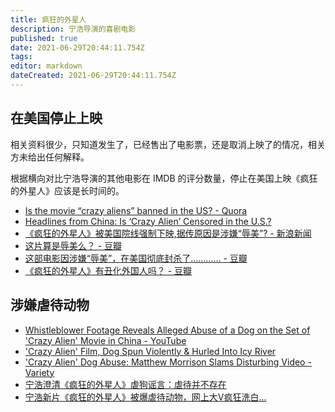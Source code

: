 ```yaml
---
title: 疯狂的外星人
description: 宁浩导演的喜剧电影
published: true
date: 2021-06-29T20:44:11.754Z
tags:
editor: markdown
dateCreated: 2021-06-29T20:44:11.754Z
---
```


## 在美国停止上映

相关资料很少，只知道发生了，已经售出了电影票，还是取消上映了的情况，相关方未给出任何解释。

根据横向对比宁浩导演的其他电影在 IMDB 的评分数量，停止在美国上映《疯狂的外星人》应该是长时间的。

+ [Is the movie “crazy aliens” banned in the US? - Quora](https://www.quora.com/Is-the-movie-crazy-aliens-banned-in-the-US)
+ [Headlines from China: Is ‘Crazy Alien’ Censored in the U.S.? ](https://web.archive.org/web/20210629130346/https://chinafilminsider.com/headlines-from-china-is-crazy-alien-censored-in-the-u-s/)
+ [《疯狂的外星人》被美国院线强制下映,据传原因是涉嫌“辱美”? - 新浪新闻](https://web.archive.org/web/20210629130952/https://k.sina.com.cn/article_6653502198_18c9462f600100dz92.html)
+ [这片算是辱美么？ - 豆瓣](https://movie.douban.com/subject/25986662/discussion/616999408/)
+ [这部电影因涉嫌“辱美”，在美国彻底封杀了………… - 豆瓣](https://movie.douban.com/subject/25986662/discussion/615995006/)
+ [《疯狂的外星人》有丑化外国人吗？ - 豆瓣](https://movie.douban.com/subject/25986662/discussion/615974476/)

## 涉嫌虐待动物

+ [Whistleblower Footage Reveals Alleged Abuse of a Dog on the Set of 'Crazy Alien' Movie in China - YouTube](https://www.youtube.com/watch?v=xsBxlZwS5Qg)
+ ['Crazy Alien' Film, Dog Spun Violently & Hurled Into Icy River](https://web.archive.org/web/20210117040355/https://www.tmz.com/2018/03/15/crazy-alien-german-shepherd-peta/)
+ ['Crazy Alien' Dog Abuse: Matthew Morrison Slams Disturbing Video - Variety](https://web.archive.org/web/20210304135659if_/https://variety.com/2018/film/news/crazy-alien-dog-abuse-matthew-morrison-peta-1202729006/)
+ [宁浩澄清《疯狂的外星人》虐狗谣言：虐待并不存在](https://web.archive.org/web/20210629134801/https://baijiahao.baidu.com/s?id=1624042117737077973)
+ [宁浩新片《疯狂的外星人》被爆虐待动物，网上大V疯狂洗白...](https://web.archive.org/web/20210629134939/https://www.sohu.com/a/225792999_638596)
